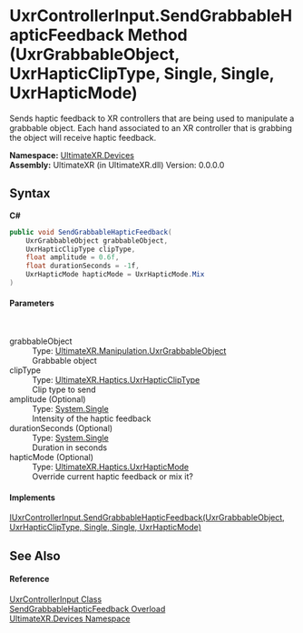 # UxrControllerInput.SendGrabbableHapticFeedback Method (UxrGrabbableObject, UxrHapticClipType, Single, Single, UxrHapticMode)
 

Sends haptic feedback to XR controllers that are being used to manipulate a grabbable object. Each hand associated to an XR controller that is grabbing the object will receive haptic feedback.

**Namespace:**&nbsp;<a href="N_UltimateXR_Devices">UltimateXR.Devices</a><br />**Assembly:**&nbsp;UltimateXR (in UltimateXR.dll) Version: 0.0.0.0

## Syntax

**C#**<br />
``` C#
public void SendGrabbableHapticFeedback(
	UxrGrabbableObject grabbableObject,
	UxrHapticClipType clipType,
	float amplitude = 0.6f,
	float durationSeconds = -1f,
	UxrHapticMode hapticMode = UxrHapticMode.Mix
)
```


#### Parameters
&nbsp;<dl><dt>grabbableObject</dt><dd>Type: <a href="T_UltimateXR_Manipulation_UxrGrabbableObject">UltimateXR.Manipulation.UxrGrabbableObject</a><br />Grabbable object</dd><dt>clipType</dt><dd>Type: <a href="T_UltimateXR_Haptics_UxrHapticClipType">UltimateXR.Haptics.UxrHapticClipType</a><br />Clip type to send</dd><dt>amplitude (Optional)</dt><dd>Type: <a href="https://docs.microsoft.com/dotnet/api/system.single" target="_blank" rel="noopener noreferrer">System.Single</a><br />Intensity of the haptic feedback</dd><dt>durationSeconds (Optional)</dt><dd>Type: <a href="https://docs.microsoft.com/dotnet/api/system.single" target="_blank" rel="noopener noreferrer">System.Single</a><br />Duration in seconds</dd><dt>hapticMode (Optional)</dt><dd>Type: <a href="T_UltimateXR_Haptics_UxrHapticMode">UltimateXR.Haptics.UxrHapticMode</a><br />Override current haptic feedback or mix it?</dd></dl>

#### Implements
<a href="M_UltimateXR_Devices_IUxrControllerInput_SendGrabbableHapticFeedback_1">IUxrControllerInput.SendGrabbableHapticFeedback(UxrGrabbableObject, UxrHapticClipType, Single, Single, UxrHapticMode)</a><br />

## See Also


#### Reference
<a href="T_UltimateXR_Devices_UxrControllerInput">UxrControllerInput Class</a><br /><a href="Overload_UltimateXR_Devices_UxrControllerInput_SendGrabbableHapticFeedback">SendGrabbableHapticFeedback Overload</a><br /><a href="N_UltimateXR_Devices">UltimateXR.Devices Namespace</a><br />